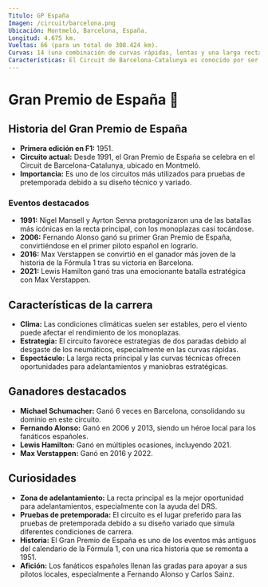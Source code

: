 ```yaml
---
Titulo: GP España
Imagen: /circuit/barcelona.png
Ubicación: Montmeló, Barcelona, España.
Longitud: 4.675 km.
Vueltas: 66 (para un total de 308.424 km).
Curvas: 14 (una combinación de curvas rápidas, lentas y una larga recta principal).
Características: El Circuit de Barcelona-Catalunya es conocido por ser un circuito técnico que pone a prueba el equilibrio aerodinámico y la tracción de los monoplazas. Es un lugar clave para las pruebas de pretemporada debido a su diseño variado.
---
```


# Gran Premio de España 🏁

## Historia del Gran Premio de España
- **Primera edición en F1:** 1951.
- **Circuito actual:** Desde 1991, el Gran Premio de España se celebra en el Circuit de Barcelona-Catalunya, ubicado en Montmeló.
- **Importancia:** Es uno de los circuitos más utilizados para pruebas de pretemporada debido a su diseño técnico y variado.

### Eventos destacados
- **1991:** Nigel Mansell y Ayrton Senna protagonizaron una de las batallas más icónicas en la recta principal, con los monoplazas casi tocándose.
- **2006:** Fernando Alonso ganó su primer Gran Premio de España, convirtiéndose en el primer piloto español en lograrlo.
- **2016:** Max Verstappen se convirtió en el ganador más joven de la historia de la Fórmula 1 tras su victoria en Barcelona.
- **2021:** Lewis Hamilton ganó tras una emocionante batalla estratégica con Max Verstappen.

## Características de la carrera
- **Clima:** Las condiciones climáticas suelen ser estables, pero el viento puede afectar el rendimiento de los monoplazas.
- **Estrategia:** El circuito favorece estrategias de dos paradas debido al desgaste de los neumáticos, especialmente en las curvas rápidas.
- **Espectáculo:** La larga recta principal y las curvas técnicas ofrecen oportunidades para adelantamientos y maniobras estratégicas.

## Ganadores destacados
- **Michael Schumacher:** Ganó 6 veces en Barcelona, consolidando su dominio en este circuito.
- **Fernando Alonso:** Ganó en 2006 y 2013, siendo un héroe local para los fanáticos españoles.
- **Lewis Hamilton:** Ganó en múltiples ocasiones, incluyendo 2021.
- **Max Verstappen:** Ganó en 2016 y 2022.

## Curiosidades
- **Zona de adelantamiento:** La recta principal es la mejor oportunidad para adelantamientos, especialmente con la ayuda del DRS.
- **Pruebas de pretemporada:** El circuito es el lugar preferido para las pruebas de pretemporada debido a su diseño variado que simula diferentes condiciones de carrera.
- **Historia:** El Gran Premio de España es uno de los eventos más antiguos del calendario de la Fórmula 1, con una rica historia que se remonta a 1951.
- **Afición:** Los fanáticos españoles llenan las gradas para apoyar a sus pilotos locales, especialmente a Fernando Alonso y Carlos Sainz.